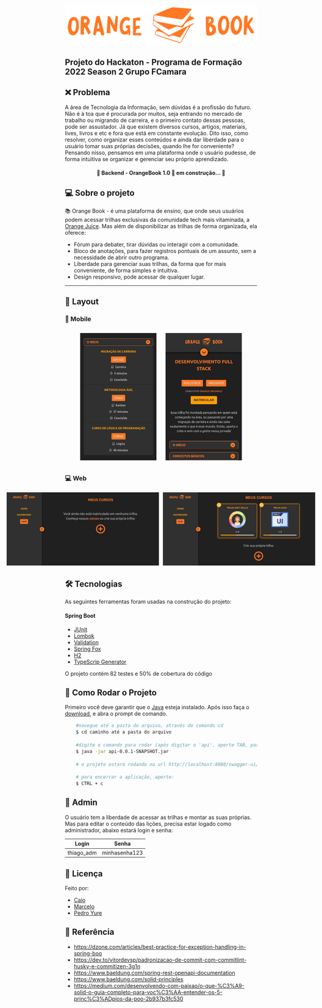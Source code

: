 <p align="center">
  <img alt="BookOrange" title= "#BookOrange" src="https://github.com/Orange-Book-Squad-8/orange-book-back/blob/main/img/logo%20(1).svg".svg>
</p>

<h2>Projeto do Hackaton - Programa de Formação 2022 Season 2 Grupo FCamara</h2>

## :x: Problema

A área de Tecnologia da Informação, sem dúvidas é a profissão do futuro. Não é à toa que é procurada por muitos, seja entrando no mercado de trabalho ou migrando de carreira, e o primeiro contato dessas pessoas, pode ser assustador. Já que existem diversos cursos, artigos, materiais, lives, livros e etc e fora que está em constante evolução. Dito isso, como resolver, como organizar esses conteúdos e ainda dar liberdade para o usuário tomar suas próprias decisões, quando lhe for conveniente? Pensando nisso, pensamos em uma plataforma onde o usuário pudesse, de forma intuitiva se organizar e gerenciar seu próprio aprendizado.

<h4 align="center"> 
	🚧 Backend - OrangeBook 1.0 🚀 em construção... 🚧
</h4>

## 💻 Sobre o projeto

 :books: Orange Book - é uma plataforma de ensino, que onde seus usuários podem acessar trilhas exclusivas da comunidade tech mais vitaminada, a <a href="https://digital.fcamara.com.br/orangejuice">Orange Juice</a>. Mas além de disponibilizar as trilhas de forma organizada, ela oferece:
 
- Fórum para debater, tirar dúvidas ou interagir com a comunidade.</li>
- Bloco de anotações, para fazer registros pontuais de um assunto, sem a necessidade de abrir outro programa.</li>
- Liberdade para gerenciar suas trilhas, da forma que for mais conveniente, de forma simples e intuitiva.</li>
- Design responsivo, pode acessar de qualquer lugar.</li>


<hr>

## 🎨 Layout


### :iphone: Mobile 

<p align="center">
  <img src="https://github.com/Orange-Book-Squad-8/orange-book-back/blob/main/img/mobile_1.jpeg" width="200px" style="padding: 10px;">

  <img src="https://github.com/Orange-Book-Squad-8/orange-book-back/blob/main/img/mobile_2.jpeg" width="200px" style="padding: 10px;">
</p>

### 💻 Web

<p align="center" style="display: flex; align-items: flex-start; justify-content: center; ">
  <img src="https://github.com/Orange-Book-Squad-8/orange-book-back/blob/main/img/web_1.jpeg" width="400px" style="padding: 5px;">

  <img src="https://github.com/Orange-Book-Squad-8/orange-book-back/blob/main/img/web_2.jpeg" width="400px" style="padding: 5px;">
</p>

## 🛠 Tecnologias

As seguintes ferramentas foram usadas na construção do projeto:
	
#### Spring Boot

- [JUnit]()
- [Lombok]()
- [Validation]()
- [Spring Fox]()
- [H2]()
- [TypeScrip Generator]()

O projeto contém 82 testes e 50% de cobertura do código

## :rocket: Como Rodar o Projeto

Primeiro você deve garantir que o [Java](https://www.java.com/pt-BR/download/manual.jsp) esteja instalado. Após isso faça o [download](https://drive.google.com/file/d/18TMtuJIqRtbw5hPidBkxaE6L4XfPO3d5/view?usp=share_link), e abra o prompt de comando.

```bash
	#navegue até a pasta do arquivo, através do comando cd
	$ cd caminho até a pasta do arquivo
	
	#digite o comando para rodar (após digitar o 'api', aperte TAB, para completar automaticamente)
	$ java -jar api-0.0.1-SNAPSHOT.jar
	
	# o projeto estará rodando na url http://localhost:8080/swagger-ui/#/
	
	# para encerrar a aplicação, aperte:
	$ CTRL + c
```

## :construction_worker: Admin
O usuário tem a liberdade de acessar as trilhas e montar as suas próprias. Mas para editar o conteúdo das lições, precisa estar logado como administrador, abaixo estará login e senha:

Login       | Senha
------------| -------------
 thiago_adm | minhasenha123

## 📝 Licença
Feito por:	
- [Caio](https://github.com/caioandre182)
- [Marcelo](https://github.com/MarceloRibeiro1)
- [Pedro Yure](https://github.com/nogueirayure001")

## :book: Referência
- https://dzone.com/articles/best-practice-for-exception-handling-in-spring-boo
- https://dev.to/vitordevsp/padronizacao-de-commit-com-commitlint-husky-e-commitizen-3g1n
- https://www.baeldung.com/spring-rest-openapi-documentation
- https://www.baeldung.com/solid-principles
- https://medium.com/desenvolvendo-com-paixao/o-que-%C3%A9-solid-o-guia-completo-para-voc%C3%AA-entender-os-5-princ%C3%ADpios-da-poo-2b937b3fc530
 


